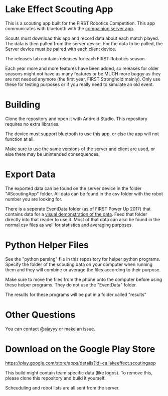 # Lake Effect Scouting App

This is a scouting app built for the FIRST Robotics Competition. This app communicates with bluetooth with the [compainion server app](https://github.com/LakeEffectRobotics/LakeEffectScoutingServerApp/).

Scouts must download this app and record data about each match played. The data is then pulled from the server device. For the data to be pulled, the Server device must be paired with each client device.

The releases tab contains releases for each FIRST Robotics season.

Each year more and more features have been added, so releases for older seasons might not have as many features or be MUCH more buggy as they are not needed anymore (the first year, FIRST Stronghold mainly). Only use these for testing purposes or if you really need to simulate an old event.

# Building

Clone the repository and open it with Android Studio. This repository requires no extra libraries.

The device must support bluetooth to use this app, or else the app will not function at all.

Make sure to use the same versions of the server and client are used, or else there may be unintended consequences.

# Export Data

The exported data can be found on the server device in the folder "#ScoutingApp" folder. All data can be found in the csv folder with the robot number you are looking for.

There is a seperate EventData folder (as of FIRST Power Up 2017) that contains data for a [visual demonstration of the data](https://github.com/Aree-Vanier/Scouting-Event-Reader). Feed that folder directly into that reader to use it. Most of that data can also be found in the normal csv files as well for statistics and averaging purposes.

# Python Helper Files

See the "python parsing" file in this repository for helper python programs. Specify the folder of the scouting data on your computer when running them and they will combine or average the files according to their purpose.

Make sure to move the files from the phone onto the computer before using these helper programs. They do not use the "EventData" folder.

The results for these programs will be put in a folder called "results"

# Other Questions

You can contact @ajayyy or make an issue.

# Download on the Google Play Store

https://play.google.com/store/apps/details?id=ca.lakeeffect.scoutingapp

This build might contain team specific data (like logos). To remove this, please clone this repository and build it yourself.

Scheuduling and robot lists are all sent from the server.

